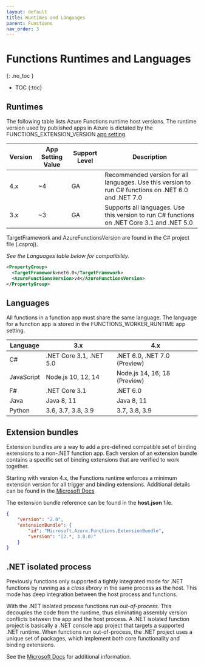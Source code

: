 ```yaml
---
layout: default
title: Runtimes and Languages
parent: Functions
nav_order: 3
---
```


# Functions Runtimes and Languages
{: .no_toc }

- TOC
{:toc}

## Runtimes

The following table lists Azure Functions runtime host versions. The runtime 
version used by published apps in Azure is dictated by the 
FUNCTIONS_EXTENSION_VERSION 
[app setting](https://docs.microsoft.com/en-us/azure/azure-functions/functions-app-settings#functions_worker_runtime).

| Version   | App Setting Value   | Support Level | Description | 
| --------- | ------------------- | ------------- | ----------- |
| 4.x       | ~4                  | GA            | Recommended version for all languages. Use this version to run C# functions on .NET 6.0 and .NET 7.0 | 
| 3.x       | ~3                  | GA            | Supports all languages. Use this version to run C# functions on .NET Core 3.1 and .NET 5.0 | 

TargetFramework and AzureFunctionsVersion are found in the C# project 
file (.csproj).

*See the Languages table below for compatibility.*

``` xml
<PropertyGroup>
  <TargetFramework>net6.0</TargetFramework>
  <AzureFunctionsVersion>v4</AzureFunctionsVersion>
</PropertyGroup>
```

## Languages

All functions in a function app must share the same language. The language 
for a function app is stored in the FUNCTIONS_WORKER_RUNTIME app setting.

| Language      | 3.x                       | 4.x | 
| ------------- | ------------------------- | ---------------------------- |
| C#            | .NET Core 3.1, .NET 5.0   | .NET 6.0, .NET 7.0 (Preview) | 
| JavaScript    | Node.js 10, 12, 14        | Node.js 14, 16, 18 (Preview) | 
| F#            | .NET Core 3.1             | .NET 6.0 | 
| Java          | Java 8, 11                | Java 8, 11 | 
| Python        | 3.6, 3.7, 3.8, 3.9        | 3.7, 3.8, 3.9 | 

## Extension bundles

Extension bundles are a way to add a pre-defined compatible set of binding 
extensions to a non-.NET function app. Each version of an extension bundle 
contains a specific set of binding extensions that are verified to work 
together.

Starting with version 4.x, the Functions runtime enforces a minimum 
extension version for all trigger and binding extensions. Additional details 
can be found in the 
[Microsoft Docs](https://docs.microsoft.com/en-us/azure/azure-functions/functions-versions?tabs=azure-cli%2Cin-process%2Cv4&pivots=programming-language-csharp#minimum-extension-versions)

The extension bundle reference can be found in the **host.json** file.

``` json 
{
    "version": "2.0",
    "extensionBundle": {
        "id": "Microsoft.Azure.Functions.ExtensionBundle",
        "version": "[2.*, 3.0.0)"
    }
}
```
## .NET isolated process

Previously functions only supported a tightly integrated mode for .NET 
functions by running as a *class library* in the same process as the host. 
This mode has deep integration between the host process and functions. 

With the .NET isolated process functions run *out-of-process*. This 
decouples the code from the runtime, thus eliminating assembly version 
conflicts between the app and the host process. A .NET isolated function 
project is basically a .NET console app project that targets a 
supported .NET runtime. When functions run out-of-process, the .NET 
project uses a unique set of packages, which implement both core 
functionality and binding extensions.

See the 
[Microsoft Docs](https://docs.microsoft.com/en-us/azure/azure-functions/dotnet-isolated-process-guide)
for additional information.
